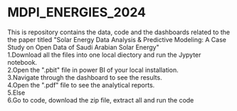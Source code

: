 # MDPI_ENERGIES_2024
This is repository contains the data, code and the dashboards related to the the paper titled "Solar Energy Data Analysis & Predictive Modeling: A Case Study on Open Data of Saudi Arabian Solar Energy"<br>
1.Download all the files into one local diectory and run the Jypyter notebook.<br>
2.Open the ".pbit" file in power BI of your local installation.<br>
3.Navigate through the dashboard to see the results.<br>
4.Open the ".pdf" file to see the analytical reports.<br>
5.Else<br>
6.Go to code, download the zip file, extract all and run the code
